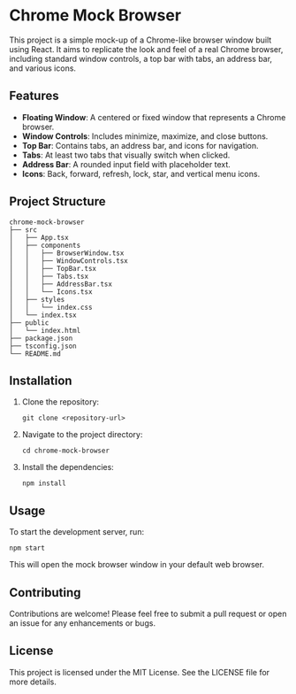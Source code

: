 # Chrome Mock Browser

This project is a simple mock-up of a Chrome-like browser window built using React. It aims to replicate the look and feel of a real Chrome browser, including standard window controls, a top bar with tabs, an address bar, and various icons.

## Features

- **Floating Window**: A centered or fixed window that represents a Chrome browser.
- **Window Controls**: Includes minimize, maximize, and close buttons.
- **Top Bar**: Contains tabs, an address bar, and icons for navigation.
- **Tabs**: At least two tabs that visually switch when clicked.
- **Address Bar**: A rounded input field with placeholder text.
- **Icons**: Back, forward, refresh, lock, star, and vertical menu icons.

## Project Structure

```
chrome-mock-browser
├── src
│   ├── App.tsx
│   ├── components
│   │   ├── BrowserWindow.tsx
│   │   ├── WindowControls.tsx
│   │   ├── TopBar.tsx
│   │   ├── Tabs.tsx
│   │   ├── AddressBar.tsx
│   │   └── Icons.tsx
│   ├── styles
│   │   └── index.css
│   └── index.tsx
├── public
│   └── index.html
├── package.json
├── tsconfig.json
└── README.md
```

## Installation

1. Clone the repository:
   ```
   git clone <repository-url>
   ```
2. Navigate to the project directory:
   ```
   cd chrome-mock-browser
   ```
3. Install the dependencies:
   ```
   npm install
   ```

## Usage

To start the development server, run:
```
npm start
```
This will open the mock browser window in your default web browser.

## Contributing

Contributions are welcome! Please feel free to submit a pull request or open an issue for any enhancements or bugs.

## License

This project is licensed under the MIT License. See the LICENSE file for more details.